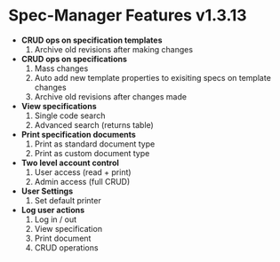 # Spec-Manager Features v1.3.13

* <b>CRUD ops on specification templates</b>
    1. Archive old revisions after making changes
* <b>CRUD ops on specifications</b>
    1. Mass changes
    2. Auto add new template properties to exisiting specs on template changes
    3. Archive old revisions after changes made
* <b>View specifications</b>
    1. Single code search
    2. Advanced search (returns table)
* <b>Print specification documents</b>
    1. Print as standard document type
    2. Print as custom document type
* <b>Two level account control</b>
    1. User access (read + print)
    2. Admin access (full CRUD)
* <b>User Settings</b>
    1. Set default printer
* <b>Log user actions</b>
    1. Log in / out
    2. View specification
    3. Print document
    4. CRUD operations

#